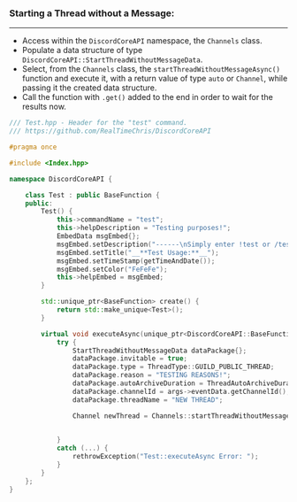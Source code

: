 ### **Starting a Thread without a Message:**
---
- Access within the `DiscordCoreAPI` namespace, the `Channels` class.
- Populate a data structure of type `DiscordCoreAPI::StartThreadWithoutMessageData`.
- Select, from the `Channels` class, the `startThreadWithoutMessageAsync()` function and execute it, with a return value of type `auto` or `Channel`, while passing it the created data structure.
- Call the function with `.get()` added to the end in order to wait for the results now.

```cpp
/// Test.hpp - Header for the "test" command.
/// https://github.com/RealTimeChris/DiscordCoreAPI

#pragma once

#include <Index.hpp>

namespace DiscordCoreAPI {

	class Test : public BaseFunction {
	public:
		Test() {
			this->commandName = "test";
			this->helpDescription = "Testing purposes!";
			EmbedData msgEmbed{};
			msgEmbed.setDescription("------\nSimply enter !test or /test!\n------");
			msgEmbed.setTitle("__**Test Usage:**__");
			msgEmbed.setTimeStamp(getTimeAndDate());
			msgEmbed.setColor("FeFeFe");
			this->helpEmbed = msgEmbed;
		}

		std::unique_ptr<BaseFunction> create() {
			return std::make_unique<Test>();
		}

		virtual void executeAsync(unique_ptr<DiscordCoreAPI::BaseFunctionArguments> args) {
			try {
				StartThreadWithoutMessageData dataPackage{};
				dataPackage.invitable = true;
				dataPackage.type = ThreadType::GUILD_PUBLIC_THREAD;
				dataPackage.reason = "TESTING REASONS!";
				dataPackage.autoArchiveDuration = ThreadAutoArchiveDuration::SHORT;
				dataPackage.channelId = args->eventData.getChannelId();
				dataPackage.threadName = "NEW THREAD";

				Channel newThread = Channels::startThreadWithoutMessageAsync(dataPackage).get();

				
			}
			catch (...) {
				rethrowException("Test::executeAsync Error: ");
			}
		}
	};
}
```
